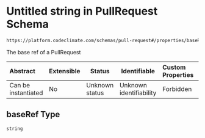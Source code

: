 # Untitled string in PullRequest Schema

```txt
https://platform.codeclimate.com/schemas/pull-request#/properties/baseRef
```

The base ref of a PullRequest


| Abstract            | Extensible | Status         | Identifiable            | Custom Properties | Additional Properties | Access Restrictions | Defined In                                                                                |
| :------------------ | ---------- | -------------- | ----------------------- | :---------------- | --------------------- | ------------------- | ----------------------------------------------------------------------------------------- |
| Can be instantiated | No         | Unknown status | Unknown identifiability | Forbidden         | Allowed               | none                | [PullRequest.schema.json\*](../../schemas/PullRequest.schema.json "open original schema") |

## baseRef Type

`string`
